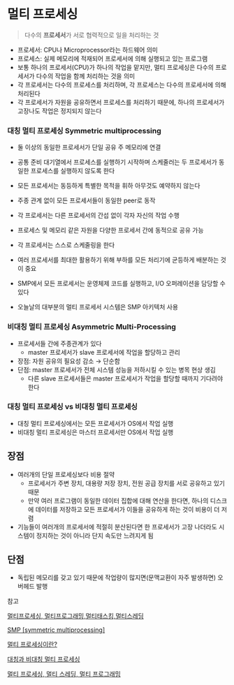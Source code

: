 # 멀티 프로세싱

> 다수의 **프로세서**가 서로 협력적으로 일을 처리하는 것

- 프로세서: CPU나 Microprocessor라는 하드웨어 의미
- 프로세스: 실제 메모리에 적재되어 프로세서에 의해 실행되고 있는 프로그램
- 보통 하나의 프로세서(CPU)가 하나의 작업을 맡지만, 멀티 프로세싱은 다수의 프로세서가 다수의 작업을 함께 처리하는 것을 의미
- 각 프로세서는 다수의 프로세스를 처리하며, 각 프로세스는 다수의 프로세서에 의해 처리된다
- 각 프로세서가 자원을 공유하면서 프로세스를 처리하기 때문에, 하나의 프로세서가 고장나도 작업은 정지되지 않는다

### 대칭 멀티 프로세싱 Symmetric multiprocessing

- 둘 이상의 동일한 프로세서가 단일 공유 주 메모리에 연결
- 공통 준비 대기열에서 프로세스를 실행하기 시작하며 스케줄러는 두 프로세서가 동일한 프로세스를 실행하지 않도록 한다
- 모든 프로세서는 동등하게 특별한 목적을 휘하 아무것도 예약하지 않는다
- 주종 관계 없이 모든 프로세서들이 동일한 peer로 동작
- 각 프로세서는 다른 프로세서의 간섭 없이 각자 자신의 작업 수행
- 프로세스 및 메모리 같은 자원을 다양한 프로세서 간에 동적으로 공유 가능
- 각 프로세서는 스스로 스케줄링을 한다
- 여러 프로세서를 최대한 활용하기 위해 부하를 모든 처리기에 균등하게 배분하는 것이 중요

- SMP에서 모든 프로세서는 운영체제 코드를 실행하고, I/O 오퍼레이션을 담당할 수 있다
- 오늘날의 대부분의 멀티 프로세서 시스템은 SMP 아키텍처 사용

### 비대칭 멀티 프로세싱 ****Asymmetric Multi-Processing****

- 프로세서들 간에 주종관계가 있다
    - master 프로세서가 slave 프로세서에 작업을 할당하고 관리
- 장점: 자원 공유의 필요성 감소 → 단순함
- 단점: master 프로세서가 전체 시스템 성능을 저하시킬 수 있는 병목 현상 생김
    - 다른 slave 프로세서들은 master 프로세서가 작업을 할당할 때까지 기다려야 한다

### **대칭 멀티 프로세싱 vs 비대칭 멀티 프로세싱**

- 대칭 멀티 프로세싱에서는 모든 프로세서가 OS에서 작업 실행
- 비대칭 멀티 프로세싱은 마스터 프로세서만 OS에서 작업 실행

## 장점

- 여러개의 단일 프로세싱보다 비용 절약
    - 프로세서가 주변 장치, 대용량 저장 장치, 전원 공급 장치를 서로 공유하고 있기 때문
    - 만약 여러 프로그램이 동일한 데이터 집합에 대해 연산을 한다면, 하나의 디스크에 데이터를 저장하고 모든 프로세서가 이들을 공유하게 하는 것이 비용이 더 저렴
- 기능들이 여러개의 프로세서에 적절히 분산된다면 한 프로세서가 고장 나더라도 시스템이 정지하는 것이 아니라 단지 속도만 느려지게 됨

## 단점

- 독립된 메모리를 갖고 있기 때문에 작업량이 많지면(문맥교환이 자주 발생하면) 오버헤드 발행


참고

[멀티프로세싱, 멀티프로그래밍,멀티태스킹,멀티스레딩](https://oizys.tistory.com/9)

[SMP [symmetric multiprocessing]](https://dhhwang89.tistory.com/56)

[멀티 프로세싱이란?](https://donghoson.tistory.com/15)

[대칭과 비대칭 멀티 프로세싱](https://clownhacker.tistory.com/10)

[멀티 프로세싱, 멀티 스레딩, 멀티 프로그래밍](https://velog.io/@dldhk97/멀티-프로세싱-멀티-스레딩-멀티-프로그래밍)
